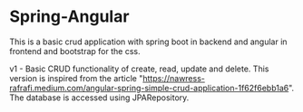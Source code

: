 # Spring-Angular
This is a basic crud application with spring boot in backend and angular in frontend and bootstrap for the css.

v1 - Basic CRUD functionality of create, read, update and delete. This version is inspired from the article "https://nawress-rafrafi.medium.com/angular-spring-simple-crud-application-1f62f6ebb1a6". The database is accessed using JPARepository.
